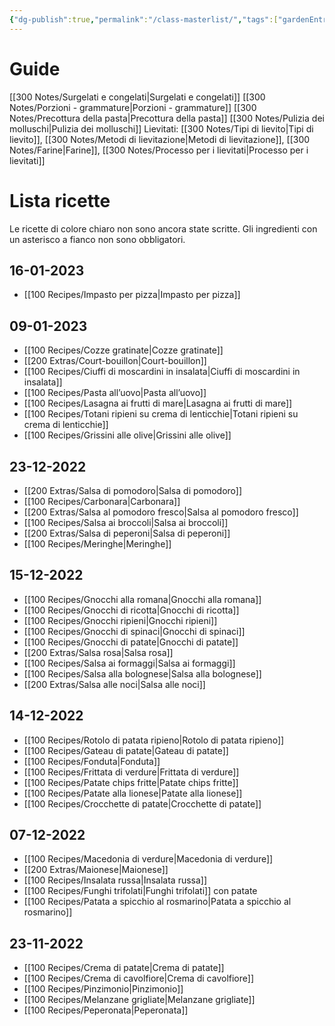 ```yaml
---
{"dg-publish":true,"permalink":"/class-masterlist/","tags":["gardenEntry"]}
---
```


# Guide
[[300 Notes/Surgelati e congelati\|Surgelati e congelati]]
[[300 Notes/Porzioni - grammature\|Porzioni - grammature]]
[[300 Notes/Precottura della pasta\|Precottura della pasta]]
[[300 Notes/Pulizia dei molluschi\|Pulizia dei molluschi]]
Lievitati: [[300 Notes/Tipi di lievito\|Tipi di lievito]], [[300 Notes/Metodi di lievitazione\|Metodi di lievitazione]], [[300 Notes/Farine\|Farine]], [[300 Notes/Processo per i lievitati\|Processo per i lievitati]]
# Lista ricette
Le ricette di colore chiaro non sono ancora state scritte.
Gli ingredienti con un asterisco a fianco non sono obbligatori.
## 16-01-2023
- [[100 Recipes/Impasto per pizza\|Impasto per pizza]]
## 09-01-2023
- [[100 Recipes/Cozze gratinate\|Cozze gratinate]]
- [[200 Extras/Court-bouillon\|Court-bouillon]]
- [[100 Recipes/Ciuffi di moscardini in insalata\|Ciuffi di moscardini in insalata]]
- [[100 Recipes/Pasta all’uovo\|Pasta all’uovo]]
- [[100 Recipes/Lasagna ai frutti di mare\|Lasagna ai frutti di mare]]
- [[100 Recipes/Totani ripieni su crema di lenticchie\|Totani ripieni su crema di lenticchie]]
- [[100 Recipes/Grissini alle olive\|Grissini alle olive]]
## 23-12-2022
- [[200 Extras/Salsa di pomodoro\|Salsa di pomodoro]]
- [[100 Recipes/Carbonara\|Carbonara]]
- [[200 Extras/Salsa al pomodoro fresco\|Salsa al pomodoro fresco]]
- [[100 Recipes/Salsa ai broccoli\|Salsa ai broccoli]]
- [[200 Extras/Salsa di peperoni\|Salsa di peperoni]]
- [[100 Recipes/Meringhe\|Meringhe]]
## 15-12-2022
- [[100 Recipes/Gnocchi alla romana\|Gnocchi alla romana]]
- [[100 Recipes/Gnocchi di ricotta\|Gnocchi di ricotta]]
- [[100 Recipes/Gnocchi ripieni\|Gnocchi ripieni]]
- [[100 Recipes/Gnocchi di spinaci\|Gnocchi di spinaci]]
- [[100 Recipes/Gnocchi di patate\|Gnocchi di patate]]
- [[200 Extras/Salsa rosa\|Salsa rosa]]
- [[100 Recipes/Salsa ai formaggi\|Salsa ai formaggi]]
- [[100 Recipes/Salsa alla bolognese\|Salsa alla bolognese]]
- [[200 Extras/Salsa alle noci\|Salsa alle noci]]
## 14-12-2022
- [[100 Recipes/Rotolo di patata ripieno\|Rotolo di patata ripieno]]
- [[100 Recipes/Gateau di patate\|Gateau di patate]]
- [[100 Recipes/Fonduta\|Fonduta]]
- [[100 Recipes/Frittata di verdure\|Frittata di verdure]]
- [[100 Recipes/Patate chips fritte\|Patate chips fritte]]
- [[100 Recipes/Patate alla lionese\|Patate alla lionese]]
- [[100 Recipes/Crocchette di patate\|Crocchette di patate]]
## 07-12-2022
- [[100 Recipes/Macedonia di verdure\|Macedonia di verdure]]
- [[200 Extras/Maionese\|Maionese]]
- [[100 Recipes/Insalata russa\|Insalata russa]]
- [[100 Recipes/Funghi trifolati\|Funghi trifolati]] con patate
- [[100 Recipes/Patata a spicchio al rosmarino\|Patata a spicchio al rosmarino]]
## 23-11-2022
- [[100 Recipes/Crema di patate\|Crema di patate]]
- [[100 Recipes/Crema di cavolfiore\|Crema di cavolfiore]]
- [[100 Recipes/Pinzimonio\|Pinzimonio]]
- [[100 Recipes/Melanzane grigliate\|Melanzane grigliate]]
- [[100 Recipes/Peperonata\|Peperonata]]